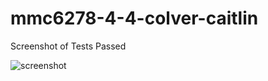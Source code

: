 # mmc6278-4-4-colver-caitlin
Screenshot of Tests Passed

![screenshot](https://github.com/colvercm/mmc6278-4-4-colver-caitlin/assets/122248968/22d69787-549b-40a8-b9c5-1c864d4bcf0f)

